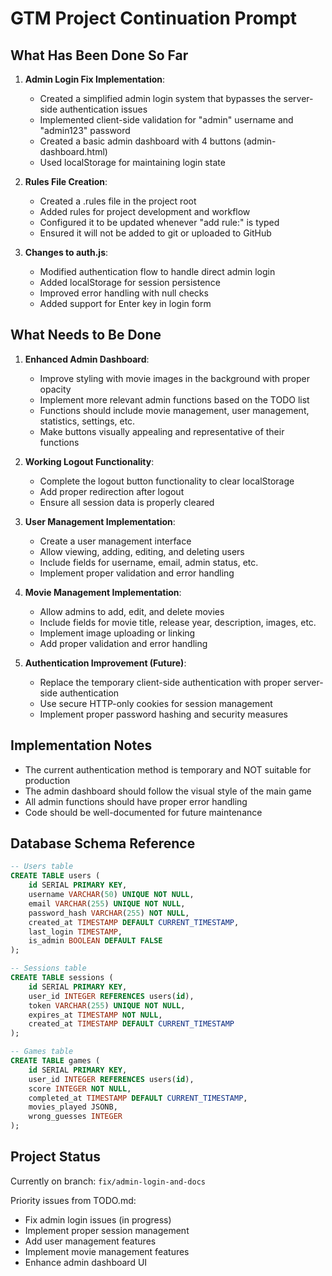 # GTM Project Continuation Prompt

## What Has Been Done So Far

1. **Admin Login Fix Implementation**:
   - Created a simplified admin login system that bypasses the server-side authentication issues
   - Implemented client-side validation for "admin" username and "admin123" password
   - Created a basic admin dashboard with 4 buttons (admin-dashboard.html)
   - Used localStorage for maintaining login state

2. **Rules File Creation**:
   - Created a .rules file in the project root
   - Added rules for project development and workflow
   - Configured it to be updated whenever "add rule:" is typed
   - Ensured it will not be added to git or uploaded to GitHub

3. **Changes to auth.js**:
   - Modified authentication flow to handle direct admin login
   - Added localStorage for session persistence
   - Improved error handling with null checks
   - Added support for Enter key in login form

## What Needs to Be Done

1. **Enhanced Admin Dashboard**:
   - Improve styling with movie images in the background with proper opacity
   - Implement more relevant admin functions based on the TODO list
   - Functions should include movie management, user management, statistics, settings, etc.
   - Make buttons visually appealing and representative of their functions

2. **Working Logout Functionality**:
   - Complete the logout button functionality to clear localStorage
   - Add proper redirection after logout
   - Ensure all session data is properly cleared

3. **User Management Implementation**:
   - Create a user management interface
   - Allow viewing, adding, editing, and deleting users
   - Include fields for username, email, admin status, etc.
   - Implement proper validation and error handling

4. **Movie Management Implementation**:
   - Allow admins to add, edit, and delete movies
   - Include fields for movie title, release year, description, images, etc.
   - Implement image uploading or linking
   - Add proper validation and error handling

5. **Authentication Improvement (Future)**:
   - Replace the temporary client-side authentication with proper server-side authentication
   - Use secure HTTP-only cookies for session management
   - Implement proper password hashing and security measures

## Implementation Notes

- The current authentication method is temporary and NOT suitable for production
- The admin dashboard should follow the visual style of the main game
- All admin functions should have proper error handling
- Code should be well-documented for future maintenance

## Database Schema Reference

```sql
-- Users table
CREATE TABLE users (
    id SERIAL PRIMARY KEY,
    username VARCHAR(50) UNIQUE NOT NULL,
    email VARCHAR(255) UNIQUE NOT NULL,
    password_hash VARCHAR(255) NOT NULL,
    created_at TIMESTAMP DEFAULT CURRENT_TIMESTAMP,
    last_login TIMESTAMP,
    is_admin BOOLEAN DEFAULT FALSE
);

-- Sessions table
CREATE TABLE sessions (
    id SERIAL PRIMARY KEY,
    user_id INTEGER REFERENCES users(id),
    token VARCHAR(255) UNIQUE NOT NULL,
    expires_at TIMESTAMP NOT NULL,
    created_at TIMESTAMP DEFAULT CURRENT_TIMESTAMP
);

-- Games table
CREATE TABLE games (
    id SERIAL PRIMARY KEY,
    user_id INTEGER REFERENCES users(id),
    score INTEGER NOT NULL,
    completed_at TIMESTAMP DEFAULT CURRENT_TIMESTAMP,
    movies_played JSONB,
    wrong_guesses INTEGER
);
```

## Project Status

Currently on branch: `fix/admin-login-and-docs`

Priority issues from TODO.md:
- Fix admin login issues (in progress)
- Implement proper session management
- Add user management features
- Implement movie management features
- Enhance admin dashboard UI
